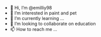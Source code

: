- 👋 Hi, I’m @emilliy98
- 👀 I’m interested in paint and pet
- 🌱 I’m currently learning ...
- 💞️ I’m looking to collaborate on education
- 📫 How to reach me ...

<!---
emilliy98/emilliy98 is a ✨ special ✨ repository because its `README.md` (this file) appears on your GitHub profile.
You can click the Preview link to take a look at your changes.
--->
